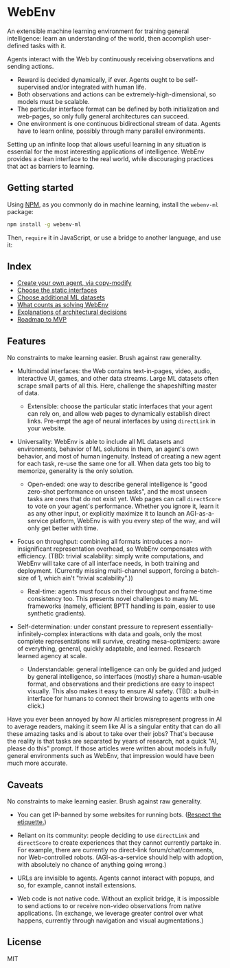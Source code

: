 # WebEnv

An extensible machine learning environment for training general intelligence: learn an understanding of the world, then accomplish user-defined tasks with it.

Agents interact with the Web by continuously receiving observations and sending actions.
- Reward is decided dynamically, if ever. Agents ought to be self-supervised and/or integrated with human life.
- Both observations and actions can be extremely-high-dimensional, so models must be scalable.
- The particular interface format can be defined by both initialization and web-pages, so only fully general architectures can succeed.
- One environment is one continuous bidirectional stream of data. Agents have to learn online, possibly through many parallel environments.

Setting up an infinite loop that allows useful learning in any situation is essential for the most interesting applications of intelligence. WebEnv provides a clean interface to the real world, while discouraging practices that act as barriers to learning.

## Getting started

Using [NPM](https://www.npmjs.com/), as you commonly do in machine learning, install the `webenv-ml` package:

```bash
npm install -g webenv-ml
```

Then, `require` it in JavaScript, or use a bridge to another language, and use it:

## Index

- [Create your own agent, via copy-modify](https://github.com/antipurity/webenv/tree/master/examples)
- [Choose the static interfaces](https://github.com/antipurity/webenv/blob/master/docs/INTERFACES.md)
- [Choose additional ML datasets](https://github.com/antipurity/webenv/tree/master/tools)
- [What counts as solving WebEnv](https://github.com/antipurity/webenv/blob/master/docs/AGENTS.md)
- [Explanations of architectural decisions](https://github.com/antipurity/webenv/blob/master/docs/questionable.md)
- [Roadmap to MVP](https://github.com/antipurity/webenv/blob/master/docs/FUTURE.md)

## Features

No constraints to make learning easier. Brush against raw generality.

- Multimodal interfaces: the Web contains text-in-pages, video, audio, interactive UI, games, and other data streams. Large ML datasets often scrape small parts of all this. Here, challenge the shapeshifting master of data.
    - Extensible: choose the particular static interfaces that your agent can rely on, and allow web pages to dynamically establish direct links. Pre-empt the age of neural interfaces by using `directLink` in your website.

- Universality: WebEnv is able to include all ML datasets and environments, behavior of ML solutions in them, an agent's own behavior, and most of human ingenuity. Instead of creating a new agent for each task, re-use the same one for all. When data gets too big to memorize, generality is the only solution.
    - Open-ended: one way to describe general intelligence is "good zero-shot performance on unseen tasks", and the most unseen tasks are ones that do not exist yet. Web pages can call `directScore` to vote on your agent's performance. Whether you ignore it, learn it as any other input, or explicitly maximize it to launch an AGI-as-a-service platform, WebEnv is with you every step of the way, and will only get better with time.

- Focus on throughput: combining all formats introduces a non-insignificant representation overhead, so WebEnv compensates with efficiency. (TBD: trivial scalability: simply write computations, and WebEnv will take care of all interface needs, in both training and deployment. (Currently missing multi-channel support, forcing a batch-size of 1, which ain't "trivial scalability".))
    - Real-time: agents must focus on their throughput and frame-time consistency too. This presents novel challenges to many ML frameworks (namely, efficient BPTT handling is pain, easier to use synthetic gradients).

- Self-determination: under constant pressure to represent essentially-infinitely-complex interactions with data and goals, only the most complete representations will survive, creating mesa-optimizers: aware of everything, general, quickly adaptable, and learned. Research learned agency at scale.
    - Understandable: general intelligence can only be guided and judged by general intelligence, so interfaces (mostly) share a human-usable format, and observations and their predictions are easy to inspect visually. This also makes it easy to ensure AI safety. (TBD: a built-in interface for humans to connect their browsing to agents with one click.)

Have you ever been annoyed by how AI articles misrepresent progress in AI to average readers, making it seem like AI is a singular entity that can do all these amazing tasks and is about to take over their jobs? That's because the reality is that tasks are separated by years of research, not a quick "AI, please do this" prompt. If those articles were written about models in fully general environments such as WebEnv, that impression would have been much more accurate.

## Caveats

No constraints to make learning easier. Brush against raw generality.

- You can get IP-banned by some websites for running bots. ([Respect ](https://www.w3.org/wiki/Write_Web_Crawler)[the etiquette.](http://www.robotstxt.org/guidelines.html))

- Reliant on its community: people deciding to use `directLink` and `directScore` to create experiences that they cannot currently partake in. For example, there are currently no direct-link forum/chat/comments, nor Web-controlled robots. (AGI-as-a-service should help with adoption, with absolutely no chance of anything going wrong.)

- URLs are invisible to agents. Agents cannot interact with popups, and so, for example, cannot install extensions.

- Web code is not native code. Without an explicit bridge, it is impossible to send actions to or receive non-video observations from native applications. (In exchange, we leverage greater control over what happens, currently through navigation and visual augmentations.)

## License

MIT